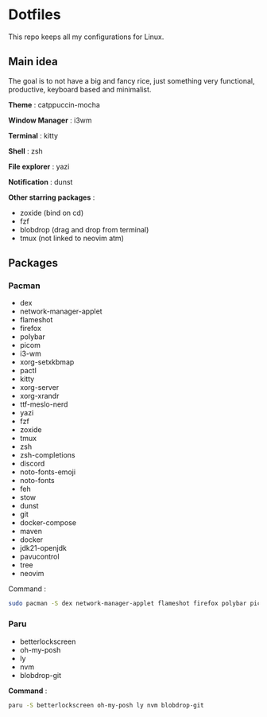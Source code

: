 # Dotfiles

This repo keeps all my configurations for Linux.

## Main idea

The goal is to not have a big and fancy rice, just something very functional, productive, keyboard based and minimalist.

**Theme** : catppuccin-mocha

**Window Manager** : i3wm

**Terminal** : kitty

**Shell** : zsh

**File explorer** : yazi

**Notification** : dunst

**Other starring packages** :
- zoxide (bind on cd)
- fzf
- blobdrop (drag and drop from terminal)
- tmux (not linked to neovim atm)

## Packages

### Pacman

- dex 
- network-manager-applet
- flameshot 
- firefox 
- polybar 
- picom 
- i3-wm 
- xorg-setxkbmap 
- pactl 
- kitty 
- xorg-server 
- xorg-xrandr 
- ttf-meslo-nerd 
- yazi 
- fzf 
- zoxide 
- tmux 
- zsh 
- zsh-completions 
- discord 
- noto-fonts-emoji 
- noto-fonts 
- feh 
- stow 
- dunst 
- git 
- docker-compose 
- maven 
- docker 
- jdk21-openjdk 
- pavucontrol 
- tree 
- neovim

Command :
```sh
sudo pacman -S dex network-manager-applet flameshot firefox polybar picom i3-wm xorg-setxkbmap pactl kitty xorg-server xorg-xrandr ttf-meslo-nerd yazi fzf zoxide tmux zsh zsh-completions discord noto-fonts-emoji noto-fonts feh stow dunst git docker-compose maven docker jdk21-openjdk pavucontrol tree neovim
```

### Paru

- betterlockscreen
- oh-my-posh
- ly
- nvm
- blobdrop-git

**Command** :
```sh
paru -S betterlockscreen oh-my-posh ly nvm blobdrop-git
```
